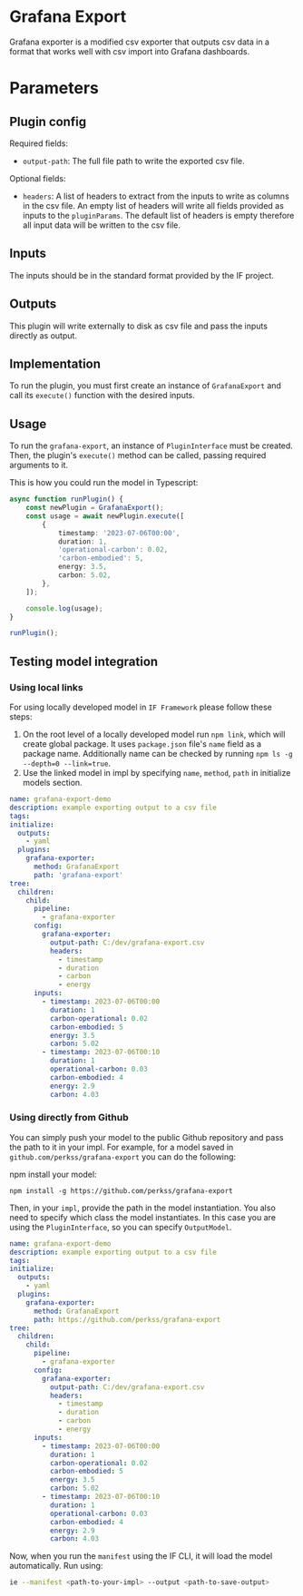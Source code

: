 # Grafana Export

Grafana exporter is a modified csv exporter that outputs csv data in a format that works well with csv import into Grafana dashboards.

# Parameters

## Plugin config

Required fields:

- `output-path`: The full file path to write the exported csv file.

Optional fields:

- `headers`: A list of headers to extract from the inputs to write as columns in the csv file. An empty list of headers will write all fields provided as inputs to the `pluginParams`. The default list of headers is empty therefore all input data will be written to the csv file.

## Inputs

The inputs should be in the standard format provided by the IF project.

## Outputs

This plugin will write externally to disk as csv file and pass the inputs directly as output.

## Implementation

To run the plugin, you must first create an instance of `GrafanaExport` and call its `execute()` function with the desired inputs.

## Usage

To run the `grafana-export`, an instance of `PluginInterface` must be created. Then, the plugin's `execute()` method can be called, passing required arguments to it.

This is how you could run the model in Typescript:

```typescript
async function runPlugin() {
    const newPlugin = GrafanaExport();
    const usage = await newPlugin.execute([
        {
            timestamp: '2023-07-06T00:00',
            duration: 1,
            'operational-carbon': 0.02,
            'carbon-embodied': 5,
            energy: 3.5,
            carbon: 5.02,
        },
    ]);

    console.log(usage);
}

runPlugin();
```

## Testing model integration

### Using local links

For using locally developed model in `IF Framework` please follow these steps: 

1. On the root level of a locally developed model run `npm link`, which will create global package. It uses `package.json` file's `name` field as a package name. Additionally name can be checked by running `npm ls -g --depth=0 --link=true`.
2. Use the linked model in impl by specifying `name`, `method`, `path` in initialize models section. 

```yaml
name: grafana-export-demo
description: example exporting output to a csv file
tags:
initialize:
  outputs:
    - yaml
  plugins:
    grafana-exporter:
      method: GrafanaExport
      path: 'grafana-export'
tree:
  children:
    child:
      pipeline:
        - grafana-exporter
      config:
        grafana-exporter:
          output-path: C:/dev/grafana-export.csv
          headers:
            - timestamp
            - duration
            - carbon
            - energy
      inputs:
        - timestamp: 2023-07-06T00:00
          duration: 1
          carbon-operational: 0.02
          carbon-embodied: 5
          energy: 3.5
          carbon: 5.02
        - timestamp: 2023-07-06T00:10
          duration: 1
          operational-carbon: 0.03
          carbon-embodied: 4
          energy: 2.9
          carbon: 4.03
```

### Using directly from Github

You can simply push your model to the public Github repository and pass the path to it in your impl.
For example, for a model saved in `github.com/perkss/grafana-export` you can do the following:

npm install your model: 

```
npm install -g https://github.com/perkss/grafana-export
```

Then, in your `impl`, provide the path in the model instantiation. You also need to specify which class the model instantiates. In this case you are using the `PluginInterface`, so you can specify `OutputModel`. 

```yaml
name: grafana-export-demo
description: example exporting output to a csv file
tags:
initialize:
  outputs:
    - yaml
  plugins:
    grafana-exporter:
      method: GrafanaExport
      path: https://github.com/perkss/grafana-export
tree:
  children:
    child:
      pipeline:
        - grafana-exporter
      config:
        grafana-exporter:
          output-path: C:/dev/grafana-export.csv
          headers:
            - timestamp
            - duration
            - carbon
            - energy
      inputs:
        - timestamp: 2023-07-06T00:00
          duration: 1
          carbon-operational: 0.02
          carbon-embodied: 5
          energy: 3.5
          carbon: 5.02
        - timestamp: 2023-07-06T00:10
          duration: 1
          operational-carbon: 0.03
          carbon-embodied: 4
          energy: 2.9
          carbon: 4.03
```

Now, when you run the `manifest` using the IF CLI, it will load the model automatically. Run using:

```sh
ie --manifest <path-to-your-impl> --output <path-to-save-output>
```
